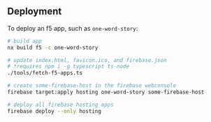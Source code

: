 ## Deployment
To deploy an f5 app, such as `one-word-story`:
```sh
# build app
nx build f5 -c one-word-story

# update index.html, favicon.ico, and firebase.json
# *requires npm i -g typescript ts-node
./tools/fetch-f5-apps.ts

# create some-firebase-host in the firebase webconsole
firebase target:apply hosting one-word-story some-firebase-host

# deploy all firebase hosting apps
firebase deploy --only hosting
```